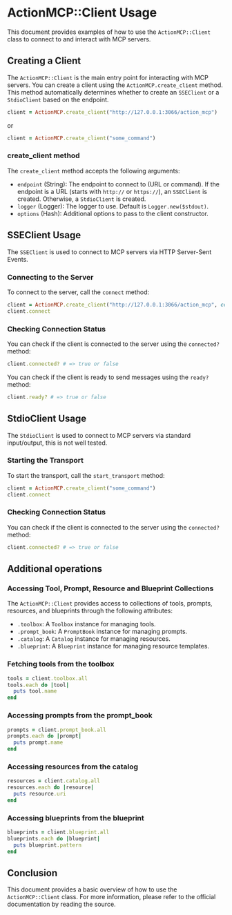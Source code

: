 # ActionMCP::Client Usage

This document provides examples of how to use the `ActionMCP::Client` class to connect to and interact with MCP servers.

## Creating a Client

The `ActionMCP::Client` is the main entry point for interacting with MCP servers. 
You can create a client using the `ActionMCP.create_client` method. 
This method automatically determines whether to create an `SSEClient` or a `StdioClient` based on the endpoint.

```ruby
client = ActionMCP.create_client("http://127.0.0.1:3066/action_mcp")
```

or

```ruby
client = ActionMCP.create_client("some_command")
```

### create_client method

The `create_client` method accepts the following arguments:

*   `endpoint` (String): The endpoint to connect to (URL or command). If the endpoint is a URL (starts with `http://` or `https://`), an `SSEClient` is created. Otherwise, a `StdioClient` is created.
*   `logger` (Logger): The logger to use. Default is `Logger.new($stdout)`.
*   `options` (Hash): Additional options to pass to the client constructor.

## SSEClient Usage

The `SSEClient` is used to connect to MCP servers via HTTP Server-Sent Events.

### Connecting to the Server

To connect to the server, call the `connect` method:

```ruby
client = ActionMCP.create_client("http://127.0.0.1:3066/action_mcp", connect: false)
client.connect
```

### Checking Connection Status

You can check if the client is connected to the server using the `connected?` method:

```ruby
client.connected? # => true or false
```

You can check if the client is ready to send messages using the `ready?` method:

```ruby
client.ready? # => true or false
```

## StdioClient Usage

The `StdioClient` is used to connect to MCP servers via standard input/output, this is not well tested.

### Starting the Transport

To start the transport, call the `start_transport` method:

```ruby
client = ActionMCP.create_client("some_command")
client.connect
```

### Checking Connection Status

You can check if the client is connected to the server using the `connected?` method:

```ruby
client.connected? # => true or false
```


## Additional operations

### Accessing Tool, Prompt, Resource and Blueprint Collections

The `ActionMCP::Client` provides access to collections of tools, prompts, resources, and blueprints through the following attributes:

*   `.toolbox`: A `Toolbox` instance for managing tools.
*   `.prompt_book`: A `PromptBook` instance for managing prompts.
*   `.catalog`: A `Catalog` instance for managing resources.
*   `.blueprint`: A `Blueprint` instance for managing resource templates.

### Fetching tools from the toolbox

```ruby
tools = client.toolbox.all
tools.each do |tool|
  puts tool.name
end
```

### Accessing prompts from the prompt_book

```ruby
prompts = client.prompt_book.all
prompts.each do |prompt|
  puts prompt.name
end
```

### Accessing resources from the catalog

```ruby
resources = client.catalog.all
resources.each do |resource|
  puts resource.uri
end
```

### Accessing blueprints from the blueprint

```ruby
blueprints = client.blueprint.all
blueprints.each do |blueprint|
  puts blueprint.pattern
end
```

## Conclusion

This document provides a basic overview of how to use the `ActionMCP::Client` class. 
For more information, please refer to the official documentation by reading the source.
